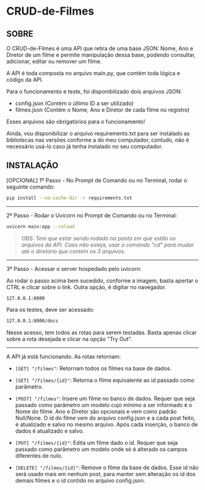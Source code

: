 # CRUD-de-Filmes

## SOBRE
O CRUD-de-Filmes é uma API que retira de uma base JSON: Nome, Ano e Diretor de um filme e permite manipulação dessa base, podendo consultar, adicionar, editar ou remover um filme.

A API é toda composta no arquivo main.py, que contém toda lógica e código da API. 

Para o funcionamento e teste, foi disponibilizado dois arquivos JSON:
  - config.json (Contém o último ID a ser utilizado)
  - filmes.json (Contém o Nome, Ano e Diretor de cada filme no registro)
  
Esses arquivos são obrigatórios para o funcionamento!

Ainda, vou disponibilizar o arquivo requirements.txt para ser instalado as bibliotecas nas versões conforme a do meu computador, contudo, não é necessário usá-lo caso já tenha instalado no seu computador.

## INSTALAÇÃO

[OPCIONAL] 1º Passo - No Prompt de Comando ou no Terminal, rodar o seguinte comando:

```sh
pip install --no-cache-dir -r requirements.txt
```

---------------------------------------------------------------------------

2º Passo - Rodar o Uvicorn no Prompt de Comando ou no Terminal:

```sh
uvicorn main:app --reload
```

> OBS: _Tem que estar sendo rodado na pasta em que estão os arquivos da API. Caso não esteja, usar o comando "cd" para mudar até o diretório que contém os 3 arquivos._

----------------------------------------------------------------------------

3º Passo - Acessar o server hospedado pelo uvicorn:

Ao rodar o passo acima bem sucedido, conforme a imagem, basta apertar o CTRL e clicar sobre o link.
Outra opção, é digitar no navegador.

```sh
127.0.0.1:8000
```

Para os testes, deve ser acessado:
```sh
127.0.0.1:8000/docs
```
Nesse acesso, tem todos as rotas para serem testadas. Basta apenas clicar sobre a rota desejada e clicar na opção "Try Out".

----------------------------------------------------------------------------

A API já está funcionando. As rotas retornam:

  - `[GET] "/filmes"`: Retornam todos os filmes na base de dados.
  
  - `[GET] "/filmes/{id}"`: Retorna o filme equivalente ao id passado como parâmetro.
  
  - `[POST] "/filmes"`: Insere um filme no banco de dados. Requer que seja passado como parâmetro um modelo cujo mínimo a ser informado é o Nome do filme. Ano e Diretor são opcionais e vem como padrão Null/None. O id do filme vem do arquivo config.json e a cada post feito, é atualizado e salvo no mesmo arquivo. Após cada inserção, o banco de dados é atualizado e salvo.
  
  - `[PUT] "/filmes/{id}"`: Edita um filme dado o id. Requer que seja passado como parâmetro um modelo onde só é alterado os campos diferentes de nulo. 
  
  - `[DELETE] "/filmes/{id}"`: Remove o filme da base de dados. Esse id não será usado mais em nenhum post, para manter sem alteração os id dos demais filmes e o id contido no arquivo config.json.
